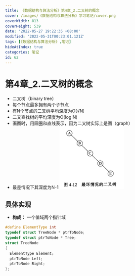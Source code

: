 ```yaml
---
title: 《数据结构与算法分析》第4章_2.二叉树的概念
cover: /images/《数据结构与算法分析》学习笔记/cover.png
coverWidth: 813
coverHeight: 539
date: '2022-05-27 19:22:35 +08:00'
modified: '2022-05-31T00:23:01.121Z'
tags: [《数据结构与算法分析》,笔记]
hideAtIndex: true
categories: 笔记
id: 62
---
```



# 第4章_2.二叉树的概念
* 二叉树（binary tree）
* 每个节点最多拥有两个子节点
* 有N个节点的二叉树平均深度为O(√N)
* 二叉查找树的平均深度为O(log N)
* 画图时，用圆圈和直线表示，因为二叉树实际上是图（graph）
* 最差情况下其深度为N-1
![](./images/《数据结构与算法分析》学习笔记/Clipboard_2022-05-28-04-00-27.png)

## 具体实现
* **构成：** 一个值域两个指针域
```c
#define ElementType int
typedef struct TreeNode * ptrToNode;
typedef struct ptrToNode * Tree;
struct TreeNode
{
  ElementType Element;
  ptrToNode Left;
  ptrToNode Right;
};
```


